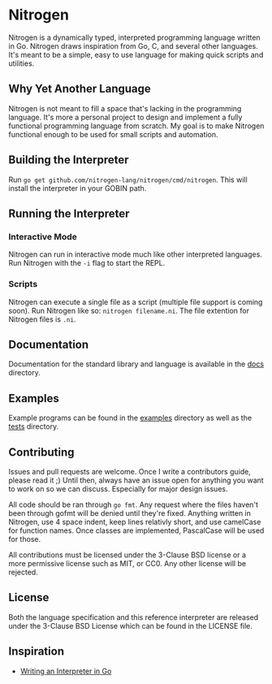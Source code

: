 # Nitrogen

Nitrogen is a dynamically typed, interpreted programming language written in Go. Nitrogen draws inspiration from Go, C, and several other languages.
It's meant to be a simple, easy to use language for making quick scripts and utilities.

## Why Yet Another Language

Nitrogen is not meant to fill a space that's lacking in the programming language. It's more a personal project to design and implement a fully
functional programming language from scratch. My goal is to make Nitrogen functional enough to be used for small scripts and automation.

## Building the Interpreter

Run `go get github.com/nitrogen-lang/nitrogen/cmd/nitrogen`. This will install the interpreter in your GOBIN path.

## Running the Interpreter

### Interactive Mode

Nitrogen can run in interactive mode much like other interpreted languages. Run Nitrogen with the `-i` flag to start the REPL.

### Scripts

Nitrogen can execute a single file as a script (multiple file support is coming soon). Run Nitrogen like so: `nitrogen filename.ni`.
The file extention for Nitrogen files is `.ni`.

## Documentation

Documentation for the standard library and language is available in the [docs](docs) directory.

## Examples

Example programs can be found in the [examples](examples) directory as well as the [tests](tests) directory.

## Contributing

Issues and pull requests are welcome. Once I write a contributors guide, please read it ;) Until then, always have an issue open for anything
you want to work on so we can discuss. Especially for major design issues.

All code should be ran through `go fmt`. Any request where the files haven't been through gofmt will be denied until they're fixed. Anything
written in Nitrogen, use 4 space indent, keep lines relativly short, and use camelCase for function names. Once classes are implemented, PascalCase
will be used for those.

All contributions must be licensed under the 3-Clause BSD license or a more permissive license such as MIT, or CC0. Any other license will be
rejected.

## License

Both the language specification and this reference interpreter are released under the 3-Clause BSD License which can be found in the LICENSE file.

## Inspiration

- [Writing an Interpreter in Go](https://interpreterbook.com/)
